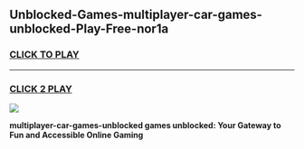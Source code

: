 
## Unblocked-Games-multiplayer-car-games-unblocked-Play-Free-nor1a
<h3>
<a href="https://premium76.site?title=multiplayer-car-games-unblocked&ref=18A1">CLICK TO PLAY</a></h3>
<hr>

<h3>
<a href="https://premium76.site?title=multiplayer-car-games-unblocked&ref=18A1">CLICK 2 PLAY</a>
  
</h3>

<a href="https://premium76.site?title=multiplayer-car-games-unblocked&ref=18A1"><img src="https://clearcache.store/games.png"></a>


**multiplayer-car-games-unblocked games unblocked: Your Gateway to Fun and Accessible Online Gaming**
